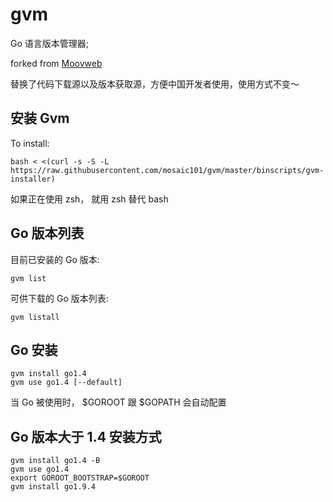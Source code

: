 # gvm

Go 语言版本管理器; 

forked from [Moovweb](https://www.moovweb.com)

替换了代码下载源以及版本获取源，方便中国开发者使用，使用方式不变～

## 安装 Gvm
To install:

    bash < <(curl -s -S -L https://raw.githubusercontent.com/mosaic101/gvm/master/binscripts/gvm-installer)

如果正在使用 zsh， 就用 zsh 替代 bash


## Go 版本列表
目前已安装的 Go 版本:

    gvm list

可供下载的 Go 版本列表:

    gvm listall

## Go 安装
    gvm install go1.4
    gvm use go1.4 [--default]
    
当 Go 被使用时， $GOROOT 跟 $GOPATH 会自动配置

## Go 版本大于 1.4 安装方式

    gvm install go1.4 -B
    gvm use go1.4
    export GOROOT_BOOTSTRAP=$GOROOT
    gvm install go1.9.4

